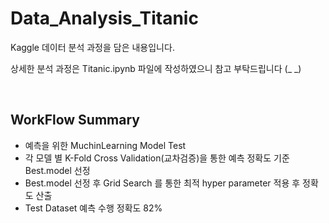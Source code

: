 # Data_Analysis_Titanic

Kaggle 데이터 분석 과정을 담은 내용입니다.

상세한 분석 과정은 Titanic.ipynb 파일에 작성하였으니 참고 부탁드립니다 (_ _)

<br/>

## WorkFlow Summary

- 예측을 위한 MuchinLearning Model Test
- 각 모델 별 K-Fold Cross Validation(교차검증)을 통한 예측 정확도 기준 Best.model 선정
- Best.model 선정 후 Grid Search 를 통한 최적 hyper parameter 적용 후 정확도 산출
- Test Dataset 예측 수행 정확도 82%
